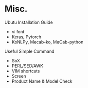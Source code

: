 # Misc.

Ubutu Installation Guide 
   - vi font
   - Keras, Pytorch 
   - KoNLPy, Mecab-ko, MeCab-python
   
Useful Simple Command 
  - SoX
  - PERL/SED/AWK
  - VIM shortcuts
  - Screen
  - Product Name & Model Check
